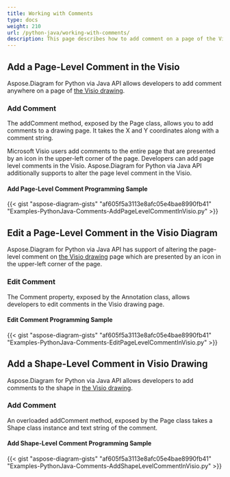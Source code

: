 ```yaml
---
title: Working with Comments
type: docs
weight: 210
url: /python-java/working-with-comments/
description: This page describes how to add comment on a page of the Visio drawing with Aspose.Diagram library.
---
```


## **Add a Page-Level Comment in the Visio**
Aspose.Diagram for Python via Java API allows developers to add comment anywhere on a page of [the Visio drawing](DrawingComment.vsdx).
### **Add Comment**
The addComment method, exposed by the Page class, allows you to add comments to a drawing page. It takes the X and Y coordinates along with a comment string.

Microsoft Visio users add comments to the entire page that are presented by an icon in the upper-left corner of the page. Developers can add page level comments in the Visio. Aspose.Diagram for Python via Java API additionally supports to alter the page level comment in the Visio.
#### **Add Page-Level Comment Programming Sample**
{{< gist "aspose-diagram-gists" "af605f5a3113e8afc05e4bae8990fb41" "Examples-PythonJava-Comments-AddPageLevelCommentInVisio.py" >}}
## **Edit a Page-Level Comment in the Visio Diagram**
Aspose.Diagram for Python via Java API has support of altering the page-level comment on [the Visio drawing](DrawingComment.vsdx) page which are presented by an icon in the upper-left corner of the page. 
### **Edit Comment**
The Comment property, exposed by the Annotation class, allows developers to edit comments in the Visio drawing page.
#### **Edit Comment Programming Sample**
{{< gist "aspose-diagram-gists" "af605f5a3113e8afc05e4bae8990fb41" "Examples-PythonJava-Comments-EditPageLevelCommentInVisio.py" >}}
## **Add a Shape-Level Comment in Visio Drawing**
Aspose.Diagram for Python via Java API allows developers to add comments to the shape in [the Visio drawing](DrawingComment.vsdx).
### **Add Comment**
An overloaded addComment method, exposed by the Page class takes a Shape class instance and text string of the comment.
#### **Add Shape-Level Comment Programming Sample**
{{< gist "aspose-diagram-gists" "af605f5a3113e8afc05e4bae8990fb41" "Examples-PythonJava-Comments-AddShapeLevelCommentInVisio.py" >}}
